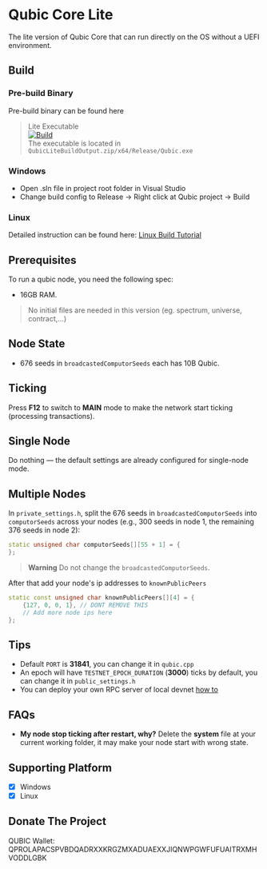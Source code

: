 # Qubic Core Lite

The lite version of Qubic Core that can run directly on the OS without a UEFI environment.

## Build

### Pre-build Binary

Pre-build binary can be found here
> Lite Executable <br>
> [![Build](https://github.com/hackerby888/qubic-core-lite/actions/workflows/efi-build-develop.yml/badge.svg?branch=main)](https://github.com/hackerby888/qubic-core-lite/actions/workflows/efi-build-develop.yml)
> <br>
> The executable is located in `QubicLiteBuildOutput.zip/x64/Release/Qubic.exe`

### Windows

- Open .sln file in project root folder in Visual Studio
- Change build config to Release -> Right click at Qubic project -> Build

### Linux

Detailed instruction can be found here: [Linux Build Tutorial](./README_CLANG.md)

## Prerequisites

To run a qubic node, you need the following spec:

- 16GB RAM.

> No initial files are needed in this version (eg. spectrum, universe, contract,...)

## Node State

- 676 seeds in `broadcastedComputorSeeds` each has 10B Qubic.

## Ticking

Press **F12** to switch to **MAIN** mode to make the network start ticking (processing transactions).

## Single Node

Do nothing — the default settings are already configured for single-node mode.

## Multiple Nodes

In `private_settings.h`, split the 676 seeds in `broadcastedComputorSeeds` into `computorSeeds` across your nodes (e.g., 300 seeds in node 1, the remaining 376 seeds in node 2):

```c++
static unsigned char computorSeeds[][55 + 1] = {
};
```

> **Warning**
> Do not change the `broadcastedComputorSeeds`.

After that add your node's ip addresses to `knownPublicPeers`

```c++
static const unsigned char knownPublicPeers[][4] = {
    {127, 0, 0, 1}, // DONT REMOVE THIS
    // Add more node ips here
};
```

## Tips

- Default `PORT` is **31841**, you can change it in `qubic.cpp`
- An epoch will have `TESTNET_EPOCH_DURATION` (**3000**) ticks by default, you can change it in `public_settings.h`
- You can deploy your own RPC server of local devnet [how to](https://qubic-sc-docs.pages.dev/rpc/setup-rpc)

## FAQs

- **My node stop ticking after restart, why?**
Delete the **system** file at your current working folder, it may make your node start with wrong state.

## Supporting Platform

- [x] Windows
- [x] Linux

## Donate The Project

QUBIC Wallet: QPROLAPACSPVBDQADRXXKRGZMXADUAEXXJIQNWPGWFUFUAITRXMHVODDLGBK







